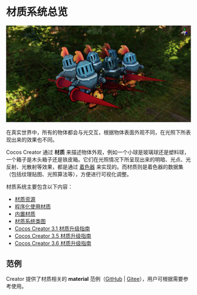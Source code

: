 # 材质系统总览

![mat-inspector](img/mat-show.png)

在真实世界中，所有的物体都会与光交互，根据物体表面外观不同，在光照下所表现出来的效果也不同。

Cocos Creator 通过 **材质** 来描述物体外观，例如一个小球是玻璃球还是塑料球，一个箱子是木头箱子还是铁皮箱。它们在光照情况下所呈现出来的明暗、光点、光反射、光散射等效果，都是通过 [着色器](../shader/index.md) 来实现的。而材质则是着色器的数据集（包括纹理贴图、光照算法等），方便进行可视化调整。

材质系统主要包含以下内容：

- [材质资源](../asset/material.md)
- [程序化使用材质](material-script.md)
- [内置材质](builtin-material.md)
- [材质系统类图](material-structure.md)
- [Cocos Creator 3.1 材质升级指南](Material-upgrade-documentation-for-v3.0-to-v3.1.md)
- [Cocos Creator 3.5 材质升级指南](effect-upgrade-documentation-for-v3.4.2-to-v3.5.md)
- [Cocos Creator 3.6 材质升级指南](effect-upgrade-documentation-for-v3.5-to-v3.6.md)

## 范例

Creator 提供了材质相关的 **material** 范例（[GitHub](https://github.com/cocos/cocos-test-projects/tree/v3.7/assets/cases/material) | [Gitee](https://gitee.com/mirrors_cocos-creator/test-cases-3d/tree/v3.7/assets/cases/material)），用户可根据需要参考使用。
